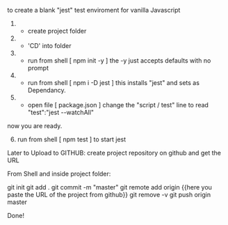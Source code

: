 to create a blank "jest" test enviroment for vanilla Javascript


1. - create project folder
2. - 'CD' into folder
3. - run from shell [   npm init -y   ] the -y just accepts defaults with no prompt
4. - run from shell [   npm i -D jest ] this installs "jest" and sets as Dependancy.
5. - open file [ package.json ] change the "script / test" line to read "test":"jest --watchAll"

now you are ready.

6. run from shell [ npm test ] to start jest 






Later to Upload to GITHUB:
create project repository on github and get the URL

From Shell and inside project folder:

git init
git add .
git commit -m "master"
git remote add origin {{here you paste the URL of the project from github}}
git remove -v
git push origin master



Done!


